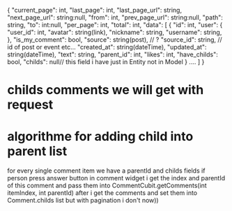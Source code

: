 {
    "current_page": int,
    "last_page": int,
    "last_page_url": string,
    "next_page_url": string:null,
    "from": int,
    "prev_page_url": string:null,
    "path": string,
    "to": int:null,
    "per_page": int,
    "total": int,
    "data": [
        {
            "id": int,
            "user": {
                "user_id": int,
                "avatar": string(link),
                "nickname": string,
                "username": string,
            },
            "is_my_comment": bool,
            "source": string(post), // ?
            "source_id": string, // id of post or event etc...
            "created_at": string(dateTime),
            "updated_at": string(dateTime),
            "text": string,
            "parent_id": int,
            "likes": int,
            "have_childs": bool,
						"childs": null// this field i have just in Entity not in Model
        }
        ....
    ]
}

# childs comments we will get with request

# algorithme for adding child into parent list
for every single comment item we have a parentId and childs fields
if person press answer button in comment widget i get the index and parentId of this comment and pass 
them into CommentCubit.getComments(int itemIndex, int parentId)
after i get the comments and set them into Comment.childs list but with pagination i don't now))
